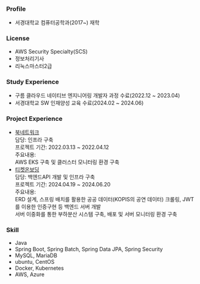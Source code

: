 ### Profile
- 서경대학교 컴퓨터공학과(2017~) 재학
### License
- AWS Security Specialty(SCS)
- 정보처리기사
- 리눅스마스터2급
### Study Experience
- 구름 클라우드 네이티브 엔지니어링 개발자 과정 수료(2022.12 ~ 2023.04)
- 서경대학교 SW 인재양성 교육 수료(2024.02 ~ 2024.06)
### Project Experience
- [북네트워크](https://github.com/goorm-k8s-3rd)<br/> 담당: 인프라 구축<br/> 프로젝트 기간: 2022.03.13 ~ 2022.04.12</br> 주요내용:<br/>AWS EKS 구축 및 클러스터 모니터링 환경 구축
- [티켓온보딩](https://github.com/SKUWooU)<br/> 담당: 백엔드API 개발 및 인프라 구축<br/> 프로젝트 기간: 2024.04.19 ~ 2024.06.20</br> 주요내용:<br/>ERD 설계, 스프링 배치를 활용한 공공 데이터(KOPIS의 공연 데이터) 크롤링, JWT를 이용한 인증구현 등 백엔드 서버 개발</br>서버 이중화를 통한 부하분산 시스템 구축, 배포 및 서버 모니터링 환경 구축
### Skill
- Java
- Spring Boot, Spring Batch, Spring Data JPA, Spring Security
- MySQL, MariaDB
- ubuntu, CentOS
- Docker, Kubernetes
- AWS, Azure
